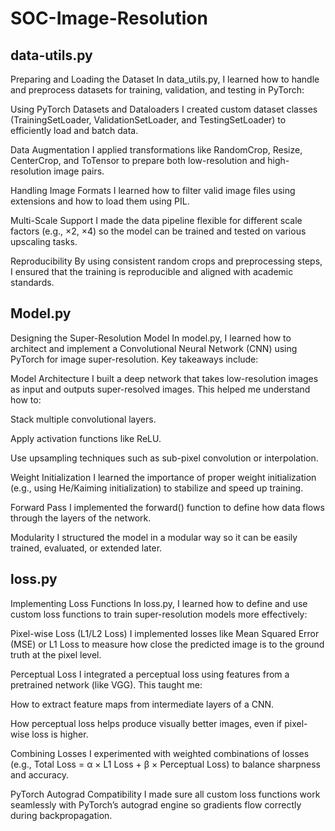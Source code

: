 # SOC-Image-Resolution

## __data-utils.py__

Preparing and Loading the Dataset
In data_utils.py, I learned how to handle and preprocess datasets for training, validation, and testing in PyTorch:

Using PyTorch Datasets and Dataloaders
I created custom dataset classes (TrainingSetLoader, ValidationSetLoader, and TestingSetLoader) to efficiently load and batch data.

Data Augmentation
I applied transformations like RandomCrop, Resize, CenterCrop, and ToTensor to prepare both low-resolution and high-resolution image pairs.

Handling Image Formats
I learned how to filter valid image files using extensions and how to load them using PIL.

Multi-Scale Support
I made the data pipeline flexible for different scale factors (e.g., ×2, ×4) so the model can be trained and tested on various upscaling tasks.

Reproducibility
By using consistent random crops and preprocessing steps, I ensured that the training is reproducible and aligned with academic standards.

## __Model.py__


Designing the Super-Resolution Model
In model.py, I learned how to architect and implement a Convolutional Neural Network (CNN) using PyTorch for image super-resolution. Key takeaways include:

Model Architecture
I built a deep network that takes low-resolution images as input and outputs super-resolved images. This helped me understand how to:

Stack multiple convolutional layers.

Apply activation functions like ReLU.

Use upsampling techniques such as sub-pixel convolution or interpolation.

Weight Initialization
I learned the importance of proper weight initialization (e.g., using He/Kaiming initialization) to stabilize and speed up training.

Forward Pass
I implemented the forward() function to define how data flows through the layers of the network.

Modularity
I structured the model in a modular way so it can be easily trained, evaluated, or extended later.

## __loss.py__

Implementing Loss Functions
In loss.py, I learned how to define and use custom loss functions to train super-resolution models more effectively:

Pixel-wise Loss (L1/L2 Loss)
I implemented losses like Mean Squared Error (MSE) or L1 Loss to measure how close the predicted image is to the ground truth at the pixel level.

Perceptual Loss
I integrated a perceptual loss using features from a pretrained network (like VGG). This taught me:

How to extract feature maps from intermediate layers of a CNN.

How perceptual loss helps produce visually better images, even if pixel-wise loss is higher.

Combining Losses
I experimented with weighted combinations of losses (e.g., Total Loss = α × L1 Loss + β × Perceptual Loss) to balance sharpness and accuracy.

PyTorch Autograd Compatibility
I made sure all custom loss functions work seamlessly with PyTorch’s autograd engine so gradients flow correctly during backpropagation.




